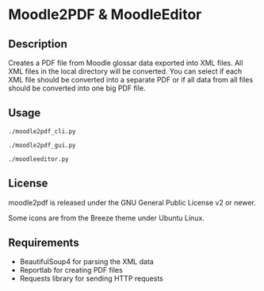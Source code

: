 
# Moodle2PDF & MoodleEditor

## Description

Creates a PDF file from Moodle glossar data exported into XML files. All XML files in the local directory will be converted. You can select if each XML file should be converted into a separate PDF or if all data from all files should be converted into one big PDF file.

## Usage

    ./moodle2pdf_cli.py

    ./moodle2pdf_gui.py

    ./moodleeditor.py

## License

moodle2pdf is released under the GNU General Public License v2 or newer.

Some icons are from the Breeze theme under Ubuntu Linux.

## Requirements

* BeautifulSoup4 for parsing the XML data
* Reportlab for creating PDF files
* Requests library for sending HTTP requests
